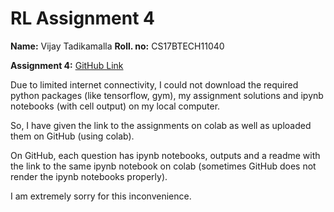 # RL Assignment 4

**Name:** Vijay Tadikamalla
**Roll. no:** CS17BTECH11040

**Assignment 4:** [GitHub Link](https://github.com/vijayphoenix/IITH-BTECH-Courses/tree/master/6th-Sem/RL/RL%20assignment%204)

Due to limited internet connectivity, I could not download the required python packages (like tensorflow, gym),
my assignment solutions and ipynb notebooks (with cell output) on my local computer.

So, I have given the link to the assignments on colab as well as uploaded them on GitHub (using colab).

On GitHub, each question has ipynb notebooks, outputs and a readme with the link to the same ipynb notebook 
on colab (sometimes GitHub does not render the ipynb notebooks properly).

I am extremely sorry for this inconvenience.